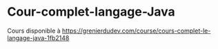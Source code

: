 # Cour-complet-langage-Java
Cours disponible à https://grenierdudev.com/course/cours-complet-le-langage-java-1fb2148
